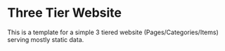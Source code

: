 # Three Tier Website

This is a template for a simple 3 tiered website (Pages/Categories/Items)
serving mostly static data.
